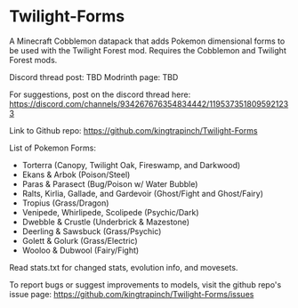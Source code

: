 # Twilight-Forms
A Minecraft Cobblemon datapack that adds Pokemon dimensional forms to be used with the Twilight Forest mod. Requires the Cobblemon and Twilight Forest mods.

Discord thread post: TBD
Modrinth page: TBD

For suggestions, post on the discord thread here: https://discord.com/channels/934267676354834442/1195373518095921233

Link to Github repo: https://github.com/kingtrapinch/Twilight-Forms

List of Pokemon Forms:
- Torterra (Canopy, Twilight Oak, Fireswamp, and Darkwood)
- Ekans & Arbok (Poison/Steel)
- Paras & Parasect (Bug/Poison w/ Water Bubble)
- Ralts, Kirlia, Gallade, and Gardevoir (Ghost/Fight and Ghost/Fairy)
- Tropius (Grass/Dragon)
- Venipede, Whirlipede, Scolipede (Psychic/Dark)
- Dwebble & Crustle (Underbrick & Mazestone)
- Deerling & Sawsbuck (Grass/Psychic)
- Golett & Golurk (Grass/Electric)
- Wooloo & Dubwool (Fairy/Fight)

Read stats.txt for changed stats, evolution info, and movesets.

To report bugs or suggest improvements to models, visit the github repo's issue page: https://github.com/kingtrapinch/Twilight-Forms/issues